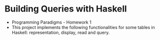 # Building Queries with Haskell
* Programming Paradigms - Homework 1
* This project implements the following functionalities for some tables in Haskell: representation, display, read and query.
